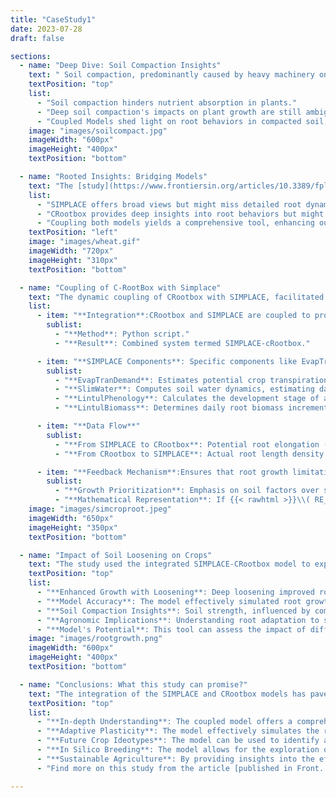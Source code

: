 ```yaml
---
title: "CaseStudy1"
date: 2023-07-28
draft: false

sections:  
  - name: "Deep Dive: Soil Compaction Insights"
    text: " Soil compaction, predominantly caused by heavy machinery on agricultural land, significantly affects plant growth, especially their ability to absorb nutrients. The depth and extent of this compaction, particularly beyond 45 centimeters, remain a concern. While the damaging effects of heavy machinery like tractors and harvesters can be mitigated to some extent by tactics like reducing tire air pressure, compaction can still occur in the deeper soil strata. Techniques exist to loosen compaction up to 45 cm deep, but addressing deeper soil compaction remains a complex challenge. Delving into this issue, phenorob [team](/Phenorob-DAA/members/) conducted an innovative study. By coupling a 1D field-scale crop-soil model from the [SIMPLACE](/Phenorob-DAA/simplace/) framework with the 3D architectural root model [CPlantbox](/Phenorob-DAA/cplantbox/), the team aimed to understand root behaviors and responses in compacted soil. These models operate on a daily timestep, offering insights into the nuanced interactions between plant roots and their environment."
    textPosition: "top"
    list:
      - "Soil compaction hinders nutrient absorption in plants."
      - "Deep soil compaction's impacts on plant growth are still ambiguous."
      - "Coupled Models shed light on root behaviors in compacted soil, especially deep-rooted reactions."
    image: "images/soilcompact.jpg"
    imageWidth: "600px"
    imageHeight: "400px"
    textPosition: "bottom"

  - name: "Rooted Insights: Bridging Models"
    text: "The [study](https://www.frontiersin.org/articles/10.3389/fpls.2022.865188/full) showcases the interconnected dynamics of soil strength and root elongation, highlighting the necessity of a coupled model to understand deep soil compaction. While the process-based dynamic model [SIMPLACE](/Phenorob-DAA/simplace/) offers a broad perspective on plant-environment interactions, it might not delve deep enough into root dynamics, a niche [CPlantbox](/Phenorob-DAA/cplantbox/) fills expertly. However, solely depending on [CPlantbox](/Phenorob-DAA/cplantbox/) could miss the bigger picture of holistic plant dynamics and broader field conditions. Marrying these models provides a holistic lens, capturing the complex interplay between a plant and its multifaceted environment."
    list:
      - "SIMPLACE offers broad views but might miss detailed root dynamics."
      - "CRootbox provides deep insights into root behaviors but might overlook larger plant-environment interactions."
      - "Coupling both models yields a comprehensive tool, enhancing our understanding of plant responses to environmental shifts."
    textPosition: "left"
    image: "images/wheat.gif"
    imageWidth: "720px"
    imageHeight: "310px"
    textPosition: "bottom"

  - name: "Coupling of C-RootBox with Simplace"
    text: "The dynamic coupling of CRootbox with SIMPLACE, facilitated through a Python binding, results in the SIMPLACE-cRootbox system. Within SIMPLACE, specific SimComponents such as EvapTranDemand, SlimWater, LintulPhenology, and LintulBiomass play pivotal roles in determining various aspects of crop growth and development. The daily root biomass increment calculated by SIMPLACE is transformed into a potential root elongation (RE) value, which is then provided as input to CRootbox. This potential RE is a measure of how much the roots could potentially grow based on conditions like soil quality, water availability, and nutrient levels. CRootbox then simulates the actual root system and determines the root length density (RLD). This actual RLD is then fed back into SIMPLACE. If the potential RE from SIMPLACE exceeds the maximum possible elongation, CRootbox proportionally reduces root growth. This creates a feedback loop where the root biomass provided by SIMPLACE determines the maximal root elongation, ensuring that root growth limitations due to soil physical stresses are considered before potential root growth limitations due to biomass provided by the shoot."
    list:
      - item: "**Integration**:CRootbox and SIMPLACE are coupled to provide a realistic representation of root growth"
        sublist:
          - "**Method**: Python script."
          - "**Result**: Combined system termed SIMPLACE-cRootbox."

      - item: "**SIMPLACE Components**: Specific components like EvapTranDemand, SlimWater, LintulPhenology, and LintulBiomass are involved in the process"
        sublist:
          - "**EvapTranDemand**: Estimates potential crop transpiration and potential soil evaporation using a modified Penman approach."
          - "**SlimWater**: Computes soil water dynamics, estimating daily change in soil water content based on factors like crop water uptake, soil evaporation,   surface runoff, and seepage below the root zone."
          - "**LintulPhenology**: Calculates the development stage of a crop."
          - "**LintulBiomass**: Determines daily root biomass increment."

      - item: "**Data Flow**"
        sublist:
          - "**From SIMPLACE to CRootbox**: Potential root elongation (RE) derived from SIMPLACE's components."
          - "**From CRootbox to SIMPLACE**: Actual root length density (RLD) simulated by CRootbox."

      - item: "**Feedback Mechanism**:Ensures that root growth limitations due to soil physical stresses are considered before those due to biomass"
        sublist:
          - "**Growth Prioritization**: Emphasis on soil factors over shoot-derived biomass restrictions."
          - "**Mathematical Representation**: If {{< rawhtml >}}\\( RE_{potential} > RE_{max} \\){{< /rawhtml >}}, CRootbox adjusts to ensure {{< rawhtml >}}\\( RLD_{actual} \\leq RLD_{potential} \\){{< /rawhtml >}}. In other words, if potential root elongation was higher than the maximum allowed, CRootbox would reduce root growth equally across all roots"
    image: "images/simcroproot.jpeg"
    imageWidth: "650px"
    imageHeight: "350px"
    textPosition: "bottom"

  - name: "Impact of Soil Loosening on Crops"
    text: "The study used the integrated SIMPLACE-CRootbox model to explore how deep soil loosening affects the growth of spring barley and winter wheat. The model highlighted the relationship between soil compaction, weather, and crop species, emphasizing the role of soil strength. Here are the key takeaways:"
    textPosition: "top"
    list:
      - "**Enhanced Growth with Loosening**: Deep loosening improved root growth, leading to better crop productivity, especially in dry conditions."
      - "**Model Accuracy**: The model effectively simulated root growth from emergence to flowering, capturing the effects of subsoil loosening on both roots and shoots."
      - "**Soil Compaction Insights**: Soil strength, influenced by compaction and moisture, plays a crucial role in root growth. Dense layers can restrict access to deeper soil moisture, especially in warmer climates."
      - "**Agronomic Implications**: Understanding root adaptation to soil conditions can guide cultivar selection and breeding, promoting sustainable agriculture."
      - "**Model's Potential**: This tool can assess the impact of different root traits under various conditions, paving the way for advanced cultivar research and selection."
    image: "images/rootgrowth.png"
    imageWidth: "600px"
    imageHeight: "400px"
    textPosition: "bottom"

  - name: "Conclusions: What this study can promise?"
    text: "The integration of the SIMPLACE and CRootbox models has paved the way for a comprehensive understanding of root-soil interactions and the broader implications of soil compaction at depth. This coupled model is not just a theoretical tool; it holds the promise of tangible benefits for the agricultural sector. By simulating the intricate relationship between soil compaction, weather, and crop species, the model provides insights that are crucial for maintaining agricultural productivity, especially in the face of changing environmental conditions. Furthermore, the model's ability to simulate the adaptive plasticity of roots to local soil conditions is a game-changer. It offers a platform for in-depth exploration of genotype-environment-management interactions, allowing for informed cultivar selection and targeted research on promising root traits. This in silico approach to understanding root growth patterns and their impact on yield is a testament to the model's potential in shaping sustainable agricultural practices for the future. Here are the key takeaways:"
    textPosition: "top"
    list:
      - "**In-depth Understanding**: The coupled model offers a comprehensive perspective on root-soil interactions, highlighting the effects of soil compaction."
      - "**Adaptive Plasticity**: The model effectively simulates the roots' ability to adapt to local soil conditions, emphasizing the importance of understanding root system adaptation for site-specific cultivar selection and breeding."
      - "**Future Crop Ideotypes**: The model can be used to identify and design future crop ideotypes, aiding in the development of crops best suited for specific environmental conditions."
      - "**In Silico Breeding**: The model allows for the exploration of genotype-environment-management interactions, paving the way for in silico breeding and research on promising root traits."
      - "**Sustainable Agriculture**: By providing insights into the effects of soil compaction and weather on crop species, the model plays a pivotal role in promoting sustainable agricultural practices."
      - "Find more on this study from the article [published in Front. Plant Sci. Journal](https://www.frontiersin.org/articles/10.3389/fpls.2022.865188/full)"

---
```

